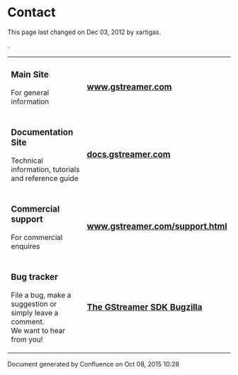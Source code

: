 # Contact

This page last changed on Dec 03, 2012 by xartigas.

.

<table>
<colgroup>
<col width="50%" />
<col width="50%" />
</colgroup>
<tbody>
<tr class="odd">
<td><h3 id="Contact-MainSite">Main Site</h3>
<p>For general information</p></td>
<td><h3 id="Contact-wwwgstreamercom"><a href="http://www.gstreamer.com/" class="external-link">www.gstreamer.com</a></h3></td>
</tr>
<tr class="even">
<td><h3 id="Contact-DocumentationSite">Documentation Site</h3>
<p>Technical information, tutorials and reference guide</p></td>
<td><h3 id="Contact-docsgstreamercom"><a href="http://docs.gstreamer.com/" class="external-link">docs.gstreamer.com</a></h3></td>
</tr>
<tr class="odd">
<td><h3 id="Contact-Commercialsupport">Commercial support</h3>
<p>For commercial enquires</p></td>
<td><h3 id="Contact-wwwgstreamercomsupporthtml"><a href="http://www.gstreamer.com/contact.html" class="external-link">www.gstreamer.com/support.html</a></h3></td>
</tr>
<tr class="even">
<td><h3 id="Contact-Bugtracker">Bug tracker</h3>
<p>File a bug, make a suggestion or simply leave a comment.<br />
We want to hear from you!</p></td>
<td><h3 id="Contact-TheGStreamerSDKBugzilla"><a href="https://bugs.freedesktop.org/enter_bug.cgi?product=GStreamer%20SDK" class="external-link">The GStreamer SDK Bugzilla</a></h3></td>
</tr>
</tbody>
</table>

Document generated by Confluence on Oct 08, 2015 10:28
